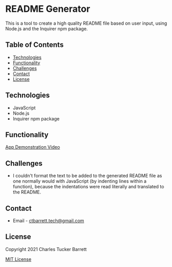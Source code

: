 # README Generator

This is a tool to create a high quality README file based on user input, using Node.js and the Inquirer npm package.


## Table of Contents
  * [Technologies](#technologies)
  * [Functionality](#functionality)
  * [Challenges](#challenges)
  * [Contact](#contact)
  * [License](#license)


## Technologies
* JavaScript
* Node.js
* Inquirer npm package


## Functionality
[App Demonstration Video](./assets/images/demo.gif)


## Challenges
- I couldn't format the text to be added to the generated README file as one normally would with JavaScript 
(by indenting lines within a function), because the indentations were read literally and translated to the README.


## Contact
* Email - ctbarrett.tech@gmail.com


## License
Copyright 2021 Charles Tucker Barrett

[MIT License](https://opensource.org/licenses/MIT)
